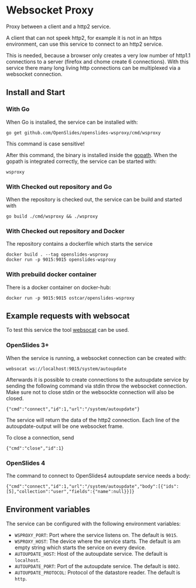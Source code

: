 # Websocket Proxy

Proxy between a client and a http2 service.

A client that can not speek http2, for example it is not in an https
environment, can use this service to connect to an http2 service.

This is needed, because a browser only creates a very low number of http1.1
connections to a server (firefox and chome create 6 connections). With this
service there many long living http connections can be multiplexed via a
websocket connection.


## Install and Start

### With Go

When Go is installed, the service can be installed with:

```
go get github.com/OpenSlides/openslides-wsproxy/cmd/wsproxy
```

This command is case sensitive!

After this command, the binary is installed inside the
[gopath](https://github.com/golang/go/wiki/GOPATH). When the gopath is
integrated correctly, the service can be started with:

```
wsproxy
```


### With Checked out repository and Go

When the repository is checked out, the service can be build and started with

```
go build ./cmd/wsproxy && ./wsproxy
```


### With Checked out repository and Docker

The repository contains a dockerfile which starts the service

```
docker build . --tag openslides-wsproxy
docker run -p 9015:9015 openslides-wsproxy
```


### With prebuild docker container

There is a docker container on docker-hub:

```
docker run -p 9015:9015 ostcar/openslides-wsproxy
```


## Example requests with websocat

To test this service the tool [websocat](https://github.com/vi/websocat) can be
used.


### OpenSlides 3+

When the service is running, a websocket connection can be created with:

```
websocat ws://localhost:9015/system/autoupdate
```

Afterwards it is possible to create connections to the autoupdate service by
sending the following command via stdin throw the websocket connection. Make
sure not to close stdin or the websockte connection will also be closed.

```
{"cmd":"connect","id":1,"url":"/system/autoupdate"}
```

The service will return the data of the http2 connection. Each line of the
autoupdate-output will be one websocket frame.

To close a connection, send

```
{"cmd":"close","id":1}
```

### OpenSlides 4

The command to connect to OpenSlides4 autoupdate service needs a body:

```
{"cmd":"connect","id":1,"url":"/system/autoupdate","body":[{"ids":[5],"collection":"user","fields":{"name":null}}]}
```


## Environment variables

The service can be configured with the following environment variables:

* `WSPROXY_PORT`: Port where the service listens on. The default is `9015`.
* `WSPROXY_HOST`: The device where the service starts. The default is am
  empty string which starts the service on every device.
* `AUTOUPDATE_HOST`: Host of the autoupdate service. The default is
  `localhost`.
* `AUTOUPDATE_PORT`: Port of the autoupdate service. The default is `8002`.
* `AUTOUPDATE_PROTOCOL`: Protocol of the datastore reader. The default is
  `http`.
